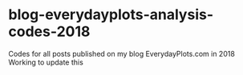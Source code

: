 # blog-everydayplots-analysis-codes-2018
Codes for all posts published on my blog EverydayPlots.com in 2018
Working to update this

